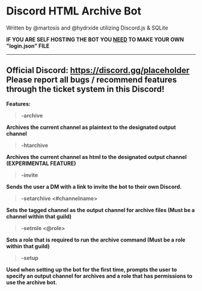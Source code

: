# Discord HTML Archive Bot
Written by @martosis and @hydrxide utilizing Discord.js & SQLite

<b> IF YOU ARE SELF HOSTING THE BOT YOU <u>NEED</u> TO MAKE YOUR OWN "login.json" FILE

---
<b>Official Discord: https://discord.gg/placeholder </b>
<br>
Please report all bugs / recommend features through the ticket system in this Discord!
---
<b>Features:</b>
><b> -archive </b>

Archives the current channel as plaintext to the designated output channel

><b> -htarchive </b>

Archives the current channel as html to the designated output channel (EXPERIMENTAL FEATURE)

><b> -invite </b>

Sends the user a DM with a link to invite the bot to their own Discord.

><b> -setarchive <#channelname> </b>

Sets the tagged channel as the output channel for archive files (Must be a channel within that guild)

><b> -setrole <@role> </b>

Sets a role that is required to run the archive command (Must be a role within that guild)

> <b> -setup </b>

Used when setting up the bot for the first time, prompts the user to specify an output channel for archives and a role that has permissions to use the archive bot.

